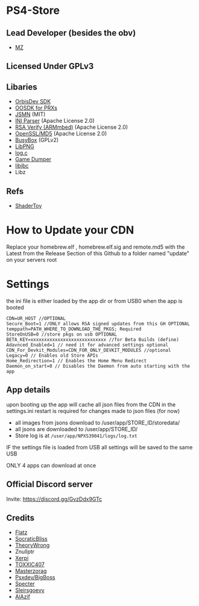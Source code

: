 # PS4-Store


## Lead Developer (besides the obv)
- [MZ](https://twitter.com/Masterzorag)


## Licensed Under GPLv3



## Libaries


- [OrbisDev SDK](https://github.com/orbisdev/orbisdev) 
- [OOSDK for PRXs](https://github.com/OpenOrbis/OpenOrbis-PS4-Toolchain) 
- [JSMN](https://github.com/zserge/jsmn) (MIT)
- [INI Parser](https://github.com/0xe1f/psplib/tree/master/libpsp) (Apache License 2.0)
- [RSA Verify (ARMmbed)](https://github.com/ARMmbed/mbedtls) (Apache License 2.0)
- [OpenSSL/MD5](https://github.com/openssl/openssl) (Apache License 2.0)
- [BusyBox](https://elixir.bootlin.com/busybox/0.39/source) (GPLv2)
- [LibPNG](https://github.com/glennrp/libpng) 
- [log.c](https://github.com/rxi/log.c)
- [Game Dumper](https://github.com/xvortex/ps4-dumper-vtx)
- [libjbc](https://github.com/sleirsgoevy/ps4-libjbc)
- Libz

## Refs
- [ShaderToy](shadertoy.com) 



# How to Update your CDN

Replace your homebrew.elf , homebrew.elf.sig and remote.md5 with the Latest from the Release Section of this Github to a folder named "update" on your servers root

# Settings

the ini file is either loaded by the app dir or from USB0 when the app is booted

```
CDN=UR_HOST //OPTIONAL
Secure_Boot=1 //ONLY allows RSA signed updates from this GH OPTIONAL
temppath=PATH_WHERE_TO_DOWNLOAD_THE_PKGS; Required
StoreOnUSB=0 //store pkgs on usb OPTIONAL
BETA_KEY=xxxxxxxxxxxxxxxxxxxxxxxxxxxx //for Beta Builds (define)
Adavnced_Enabled=1 // need it for advanced settings optional
CDN_For_Devkit_Modules=CDN_FOR_ONLY_DEVKIT_MODULES //optional
Legacy=0 // Enables old Store APIs
Home_Redirection=1 // Enables the Home Menu Redirect
Daemon_on_start=0 // Disables the Daemon from auto starting with the app
```
 
## App details

upon booting up the app will cache all json files from the CDN in the settings.ini
restart is required for changes made to json files (for now)

- all images from jsons download to /user/app/STORE_ID/storedata/
- all jsons are downloaded to /user/app/STORE_ID/
- Store log is at `/user/app/NPXS39041/logs/log.txt`

IF the settings file is loaded from USB all settings will be saved to the same USB

ONLY 4 apps can download at once

## Official Discord server

Invite: https://discord.gg/GvzDdx9GTc

## Credits

- [Flatz](https://twitter.com/flat_z)
- [SocraticBliss](https://twitter.com/SocraticBliss)
- [TheoryWrong](https://twitter.com/TheoryWrong)
- Znullptr
- [Xerpi](https://twitter.com/xerpi)
- [TOXXIC407](https://twitter.com/TOXXIC_407)
- [Masterzorag](https://twitter.com/masterzorag)
- [Psxdev/BigBoss](https://twitter.com/psxdev)
- [Specter](https://twitter.com/SpecterDev)
- [Sleirsgoevy](https://github.com/sleirsgoevy/)
- [AlAzif](https://github.com/al-azif)


